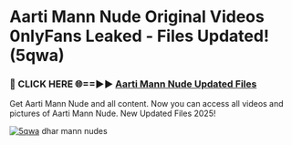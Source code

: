 # Aarti Mann Nude Original Videos 0nlyFans Leaked - Files Updated! (5qwa)

<h3>🔴 CLICK HERE 🌐==►► <a href="https://tinyurl.com/52m3yx9h" rel="nofollow">Aarti Mann Nude Updated Files</a></h3>

Get Aarti Mann Nude and all content. Now you can access all videos and pictures of Aarti Mann Nude. New Updated Files 2025!

[![5qwa](https://i.imgur.com/TnHtlc8.gif)](https://tinyurl.com/52m3yx9h)
dhar mann nudes